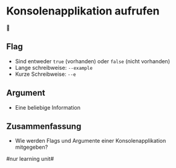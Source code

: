 # Konsolenapplikation aufrufen
📃

## Flag

- Sind entweder `true` (vorhanden) oder `false` (nicht vorhanden)
- Lange schreibweise: `--example`
- Kurze Schreibweise: `--e`

## Argument

- Eine beliebige Information

## Zusammenfassung
- Wie werden Flags und Argumente einer Konsolenapplikation mitgegeben?


#nur learning unit#